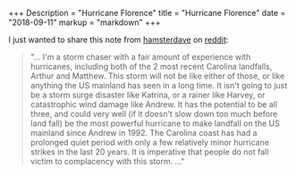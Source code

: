 +++
Description = "Hurricane Florence"
title = "Hurricane Florence"
date = "2018-09-11"
markup = "markdown"
+++

I just wanted to share this note from [hamsterdave](https://reddit.com/u/hamsterdave) on [reddit](https://reddit.com):

> "... I'm a storm chaser with a fair amount of experience with hurricanes, including both of the 2 most recent Carolina landfalls, Arthur and Matthew. This storm will not be like either of those, or like anything the US mainland has seen in a long time. It isn't going to just be a storm surge disaster like Katrina, or a rainer like Harvey, or catastrophic wind damage like Andrew. It has the potential to be all three, and could very well (if it doesn't slow down too much before land fall) be the most powerful hurricane to make landfall on the US mainland since Andrew in 1992. The Carolina coast has had a prolonged quiet period with only a few relatively minor hurricane strikes in the last 20 years. It is imperative that people do not fall victim to complacency with this storm. ..."
